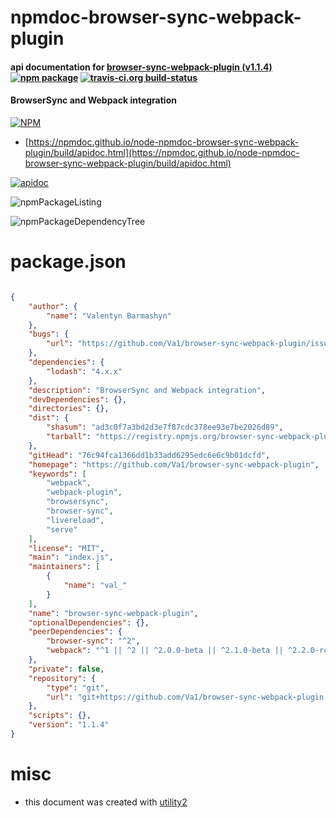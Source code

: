# npmdoc-browser-sync-webpack-plugin

#### api documentation for  [browser-sync-webpack-plugin (v1.1.4)](https://github.com/Va1/browser-sync-webpack-plugin)  [![npm package](https://img.shields.io/npm/v/npmdoc-browser-sync-webpack-plugin.svg?style=flat-square)](https://www.npmjs.org/package/npmdoc-browser-sync-webpack-plugin) [![travis-ci.org build-status](https://api.travis-ci.org/npmdoc/node-npmdoc-browser-sync-webpack-plugin.svg)](https://travis-ci.org/npmdoc/node-npmdoc-browser-sync-webpack-plugin)

#### BrowserSync and Webpack integration

[![NPM](https://nodei.co/npm/browser-sync-webpack-plugin.png?downloads=true&downloadRank=true&stars=true)](https://www.npmjs.com/package/browser-sync-webpack-plugin)

- [https://npmdoc.github.io/node-npmdoc-browser-sync-webpack-plugin/build/apidoc.html](https://npmdoc.github.io/node-npmdoc-browser-sync-webpack-plugin/build/apidoc.html)

[![apidoc](https://npmdoc.github.io/node-npmdoc-browser-sync-webpack-plugin/build/screenCapture.buildCi.browser.%252Ftmp%252Fbuild%252Fapidoc.html.png)](https://npmdoc.github.io/node-npmdoc-browser-sync-webpack-plugin/build/apidoc.html)

![npmPackageListing](https://npmdoc.github.io/node-npmdoc-browser-sync-webpack-plugin/build/screenCapture.npmPackageListing.svg)

![npmPackageDependencyTree](https://npmdoc.github.io/node-npmdoc-browser-sync-webpack-plugin/build/screenCapture.npmPackageDependencyTree.svg)



# package.json

```json

{
    "author": {
        "name": "Valentyn Barmashyn"
    },
    "bugs": {
        "url": "https://github.com/Va1/browser-sync-webpack-plugin/issues"
    },
    "dependencies": {
        "lodash": "4.x.x"
    },
    "description": "BrowserSync and Webpack integration",
    "devDependencies": {},
    "directories": {},
    "dist": {
        "shasum": "ad3c0f7a3bd2d3e7f87cdc378ee93e7be2026d89",
        "tarball": "https://registry.npmjs.org/browser-sync-webpack-plugin/-/browser-sync-webpack-plugin-1.1.4.tgz"
    },
    "gitHead": "76c94fca1366dd1b33add6295edc6e6c9b01dcfd",
    "homepage": "https://github.com/Va1/browser-sync-webpack-plugin",
    "keywords": [
        "webpack",
        "webpack-plugin",
        "browsersync",
        "browser-sync",
        "livereload",
        "serve"
    ],
    "license": "MIT",
    "main": "index.js",
    "maintainers": [
        {
            "name": "val_"
        }
    ],
    "name": "browser-sync-webpack-plugin",
    "optionalDependencies": {},
    "peerDependencies": {
        "browser-sync": "^2",
        "webpack": "^1 || ^2 || ^2.0.0-beta || ^2.1.0-beta || ^2.2.0-rc.0"
    },
    "private": false,
    "repository": {
        "type": "git",
        "url": "git+https://github.com/Va1/browser-sync-webpack-plugin.git"
    },
    "scripts": {},
    "version": "1.1.4"
}
```



# misc
- this document was created with [utility2](https://github.com/kaizhu256/node-utility2)
